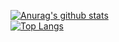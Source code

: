 [![Anurag's github stats](https://github-readme-stats.vercel.app/api?username=am338&theme=transparent)](https://github.com/USERNAME/github-readme-stats)  
[![Top Langs](https://github-readme-stats.vercel.app/api/top-langs/?username=am338&layout=compact&theme=transparent&hide=javascript,html,css,scss,less)](https://github.com/USERNAME/github-readme-stats)
